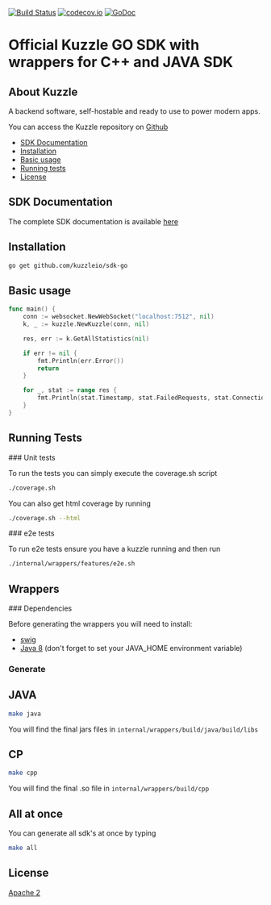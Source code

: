 [![Build Status](https://travis-ci.org/kuzzleio/sdk-go.svg?branch=master)](https://travis-ci.org/kuzzleio/sdk-go) [![codecov.io](http://codecov.io/github/kuzzleio/sdk-php/coverage.svg?branch=master)](http://codecov.io/github/kuzzleio/sdk-go?branch=master) [![GoDoc](https://godoc.org/github.com/kuzzleio/sdk-go?status.svg)](https://godoc.org/github.com/kuzzleio/sdk-go)

Official Kuzzle GO SDK with wrappers for C++ and JAVA SDK
======

## About Kuzzle

A backend software, self-hostable and ready to use to power modern apps.

You can access the Kuzzle repository on [Github](https://github.com/kuzzleio/kuzzle)

* [SDK Documentation](https://godoc.org/github.com/kuzzleio/sdk-go)
* [Installation](#installation)
* [Basic usage](#basic-usage)
* [Running tests](#tests)
* [License](#license)

## SDK Documentation

The complete SDK documentation is available [here](http://docs.kuzzle.io/sdk-reference/)

## Installation

````sh
go get github.com/kuzzleio/sdk-go
````

## Basic usage

````go
func main() {
    conn := websocket.NewWebSocket("localhost:7512", nil)
    k, _ := kuzzle.NewKuzzle(conn, nil)

    res, err := k.GetAllStatistics(nil)

    if err != nil {
        fmt.Println(err.Error())
        return
    }

    for _, stat := range res {
        fmt.Println(stat.Timestamp, stat.FailedRequests, stat.Connections, stat.CompletedRequests, stat.OngoingRequests)
    }
}


````

## <a name="tests"></a> Running Tests

### Unit tests

To run the tests you can simply execute the coverage.sh script
```sh
./coverage.sh
```

You can also get html coverage by running
```sh
./coverage.sh --html
```
### e2e tests

To run e2e tests ensure you have a kuzzle running and then run
```sh
./internal/wrappers/features/e2e.sh
```

## Wrappers

### Dependencies

Before generating the wrappers you will need to install:

- [swig](www.swig.org)
- [Java 8](http://www.oracle.com/technetwork/java/javase/downloads/jdk8-downloads-2133151.html) (don't forget to set your JAVA_HOME environment variable)

### Generate

## JAVA

```sh
make java
```

You will find the final jars files in `internal/wrappers/build/java/build/libs`

## CP

```sh
make cpp
```
You will find the final .so file in `internal/wrappers/build/cpp`

## All at once

You can generate all sdk's at once by typing

```sh
make all
```

## License

[Apache 2](LICENSE.md)
